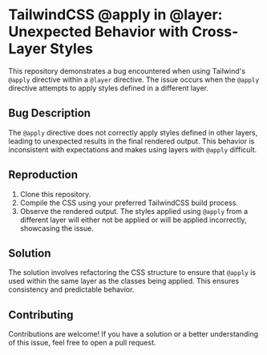 # TailwindCSS @apply in @layer: Unexpected Behavior with Cross-Layer Styles

This repository demonstrates a bug encountered when using Tailwind's `@apply` directive within a `@layer` directive. The issue occurs when the `@apply` directive attempts to apply styles defined in a different layer.

## Bug Description
The `@apply` directive does not correctly apply styles defined in other layers, leading to unexpected results in the final rendered output.  This behavior is inconsistent with expectations and makes using layers with `@apply` difficult.

## Reproduction
1. Clone this repository.
2. Compile the CSS using your preferred TailwindCSS build process.
3. Observe the rendered output. The styles applied using `@apply` from a different layer will either not be applied or will be applied incorrectly, showcasing the issue.

## Solution
The solution involves refactoring the CSS structure to ensure that `@apply` is used within the same layer as the classes being applied.  This ensures consistency and predictable behavior.

## Contributing
Contributions are welcome! If you have a solution or a better understanding of this issue, feel free to open a pull request.